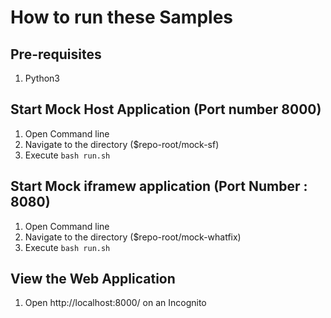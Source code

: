 # How to run these Samples

## Pre-requisites
1. Python3 

## Start Mock Host Application (Port number 8000)
1. Open Command line 
2. Navigate to the directory ($repo-root/mock-sf)
3. Execute `bash run.sh`

## Start Mock iframew application (Port Number : 8080)
1. Open Command line 
2. Navigate to the directory ($repo-root/mock-whatfix)
3. Execute `bash run.sh`

## View the Web Application
1. Open http://localhost:8000/ on an Incognito 
